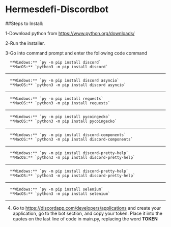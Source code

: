# Hermesdefi-Discordbot

##Steps to Install:

1-Download python from https://www.python.org/downloads/

2-Run the installer.

3-Go into command prompt and enter the following code command

      **Windows:** `py -m pip install discord`
      **MacOS:** `python3 -m pip install discord`
--------------------------------------------------------------
      **Windows:** `py -m pip install discord asyncio`
      **MacOS:** `python3 -m pip install discord asyncio`
--------------------------------------------------------------
      **Windows:** `py -m pip install requests`
      **MacOS:** `python3 -m pip install requests`
--------------------------------------------------------------
      **Windows:** `py -m pip install pycoingecko`
      **MacOS:** `python3 -m pip install pycoingecko`
--------------------------------------------------------------
      **Windows:** `py -m pip install discord-components`
      **MacOS:** `python3 -m pip install discord-components`
--------------------------------------------------------------
      **Windows:** `py -m pip install discord-pretty-help`
      **MacOS:** `python3 -m pip install discord-pretty-help`
--------------------------------------------------------------
      **Windows:** `py -m pip install discord-pretty-help`
      **MacOS:** `python3 -m pip install discord-pretty-help`
--------------------------------------------------------------
      **Windows:** `py -m pip install selenium`
      **MacOS:** `python3 -m pip install selenium`
--------------------------------------------------------------
      
      
      
      
4. Go to https://discordapp.com/developers/applications and create your application, go to the bot section, and copy your token. Place it into the quotes on the last line of code in main.py, replacing the word **TOKEN**
